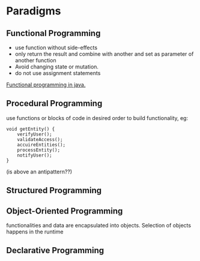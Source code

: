 # Paradigms

## Functional Programming

* use function without side-effects
* only return the result and combine with another and set as parameter of another function
* Avoid changing state or mutation.
* do not use assignment statements

[Functional programming in java.](../java/#functional-interface)

## Procedural Programming

use functions or blocks of code in desired order to build functionality, eg:

```
void getEntity() {
    verifyUser();
    validateAccess();
    accuireEntities();
    processEntity();
    notifyUser();
}
```

(is above an antipattern??)

## Structured Programming



## Object-Oriented Programming

functionalities and data are encapsulated into objects. Selection of objects happens in the runtime



## Declarative Programming

